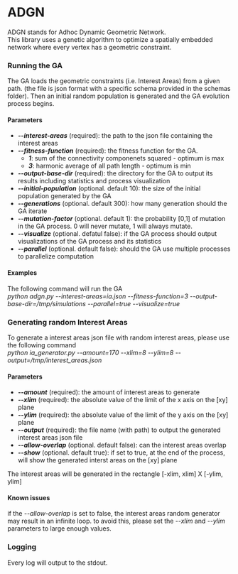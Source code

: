 # ADGN
ADGN stands for Adhoc Dynamic Geometric Network.<br/>
This library uses a genetic algorithm to optimize a spatially embedded
network where every vertex has a geometric constraint.

<h3>Running the GA</h3>
The GA loads the geometric constraints (i.e. Interest Areas) from a
given path. (the file is json format with a specific schema provided
in the schemas folder). Then an initial random population is generated
and the GA evolution process begins.
<h4>Parameters</h4>
<ul>
<li><b><i>--interest-areas</i></b> (required): the path to the json file containing the interest areas</l1>
<li><b><i>--fitness-function</i></b> (required): the fitness function for the GA.
    <ul>
    <li><b><i>1</i></b>: sum of the connectivity componenets squared - optimum is max</li>
    <li><b><i>3</i></b>: harmonic average of all path length - optimum is min</li>
    </ul>
</li>
<li><b><i>--output-base-dir</i></b> (required): the directory for the GA to output its results including statistics and process visualization</li>
<li><b><i>--initial-population</i></b> (optional. default 10): the size of the initial population generated by the GA</li>
<li><b><i>--generations</i></b> (optional. default 300): how many generation should the GA iterate</li>
<li><b><i>--mutation-factor</i></b> (optional. default 1): the probability [0,1] of mutation in the GA process. 0 will never mutate, 1 will always mutate.</li>
<li><b><i>--visualize</i></b> (optional. defatul false): if the GA process should output visualizations of the GA process and its statistics</li>
<li><b><i>--parallel</i></b> (optional. default false): should the GA use multiple processes to parallelize computation</li>
</ul>

<h4>Examples</h4>
The following command will run the GA<br/>
<i>python adgn.py --interest-areas=ia.json --fitness-function=3 --output-base-dir=/tmp/simulations --parallel=true --visualize=true</i>


<br/>
<h3>Generating random Interest Areas</h3>
To generate a interest areas json file with random interest areas, please use the following command<br/>
<i>python ia_generator.py --amount=170 --xlim=8 --ylim=8 --output=/tmp/interest_areas.json</i> 
<h4>Parameters</h4>
<ul>
<li><b><i>--amount</i></b> (required): the amount of interest areas to generate</li>
<li><b><i>--xlim</i></b> (required): the absolute value of the limit of the x axis on the [xy] plane</li>
<li><b><i>--ylim</i></b> (required): the absolute value of the limit of the y axis on the [xy] plane</li>
<li><b><i>--output</i></b> (required): the file name (with path) to output the generated interest areas json file</li>
<li><b><i>--allow-overlap</i></b> (optional. default false): can the interest areas overlap</li>
<li><b><i>--show</i></b> (optional. default true): if set to true, at the end of the process, will show the generated interst areas on the [xy] plane</li>
</ul> 
The interest areas will be generated in the rectangle [-xlim, xlim] X [-ylim, ylim]

<h4>Known issues</h4>
if the <i>--allow-overlap</i> is set to false, the interest areas random generator may result in an infinite loop. to
avoid this, please set the <i>--xlim</i> and <i>--ylim</i> parameters to large enough values.

<h3>Logging</h3>
Every log will output to the stdout.